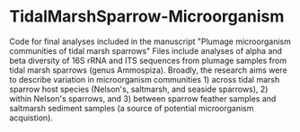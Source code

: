 # TidalMarshSparrow-Microorganism
Code for final analyses included in the manuscript "Plumage microorganism communities of tidal marsh sparrows"
Files include analyses of alpha and beta diversity of 16S rRNA and ITS sequences from plumage samples from tidal marsh sparrows (genus Ammospiza). Broadly, the research aims were to describe variation in microorganism communities 1) across tidal marsh sparrow host species (Nelson's, saltmarsh, and seaside sparrows), 2) within Nelson's sparrows, and 3) between sparrow feather samples and saltmarsh sediment samples (a source of potential microorganism acquistion).
